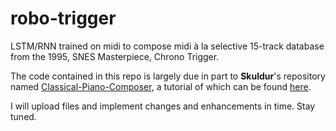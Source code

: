 # robo-trigger
LSTM/RNN trained on midi to compose midi à la selective 15-track database from the 1995, SNES Masterpiece, Chrono Trigger. 

The code contained in this repo is largely due in part to **Skuldur**'s repository named [Classical-Piano-Composer](https://github.com/Skuldur/Classical-Piano-Composer), a tutorial of which can be found [here](https://colab.research.google.com/drive/19TQqekOlnOSW36VCL8CPVEQKBBukmaEQ#scrollTo=AC2RDfrvmq6b). 

I will upload files and implement changes and enhancements in time. Stay tuned.
